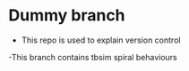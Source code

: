 # Dummy branch
- This repo is used to explain version control


-This branch contains tbsim spiral behaviours